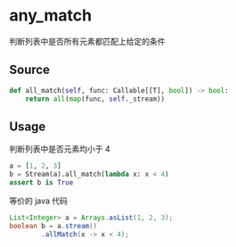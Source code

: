 # any_match

判断列表中是否所有元素都匹配上给定的条件

## Source
```python
def all_match(self, func: Callable[[T], bool]) -> bool:
    return all(map(func, self._stream))
```
## Usage

判断列表中是否元素均小于 4

```python
a = [1, 2, 3]
b = Stream(a).all_match(lambda x: x < 4)
assert b is True
```

等价的 java 代码
```java
List<Integer> a = Arrays.asList(1, 2, 3);
boolean b = a.stream()
        .allMatch(x -> x < 4);
```
